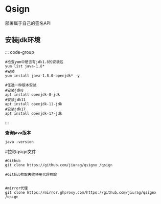 # Qsign 

部署属于自己的签名API

## 安装jdk环境

::: code-group

``` [centos]
#检查yum中是否有jdk1.8的安装包
yum list java-1.8*
#安装
yum install java-1.8.0-openjdk* -y
```

``` [Ubuntu]
#任选一种版本安装
#安装jdk8
apt install openjdk-8-jdk
#安装jdk11
apt install openjdk-11-jdk
#安装jdk17
apt install openjdk-17-jdk
```

:::

**查询java版本**

```
java -version
```

#拉取qsign文件

```
#Github
git clone https://github.com/jiurag/qsignx /qsign

#Github拉取失败使用代理拉取


#mirror代理
git clone https://mirror.ghproxy.com/https://github.com/jiurag/qsignx /qsign
```